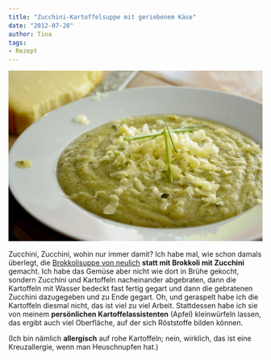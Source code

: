 ```yaml
---
title: "Zucchini-Kartoffelsuppe mit geriebenem Käse"
date: "2012-07-20" 
author: Tina
tags:
- Rezept
---
```


[![](images/igp9359.jpg "Zucchinisuppe mit Kartoffeln und Käse")](http://apfeleimer.wordpress.com/2012/07/20/zucchini-kartoffelsuppe-mit-geriebenem-kase/zucchinisuppe-mit-kartoffeln-und-ka%c2%a4se/)

Zucchini, Zucchini, wohin nur immer damit? Ich habe mal, wie schon damals überlegt, die [Brokkolisuppe von neulich](http://apfeleimer.wordpress.com/2012/07/15/brokkolisuppe-mit-kase-und-geriebenen-kartoffeln/ "Brokkolisuppe mit Käse und geriebenen Kartoffeln") **statt mit Brokkoli mit Zucchini** gemacht. Ich habe das Gemüse aber nicht wie dort in Brühe gekocht, sondern Zucchini und Kartoffeln nacheinander abgebraten, dann die Kartoffeln mit Wasser bedeckt fast fertig gegart und dann die gebratenen Zucchini dazugegeben und zu Ende gegart. Oh, und geraspelt habe ich die Kartoffeln diesmal nicht, das ist viel zu viel Arbeit. Stattdessen habe ich sie von meinem **persönlichen Kartoffelassistenten** (Apfel) kleinwürfeln lassen, das ergibt auch viel Oberfläche, auf der sich Röststoffe bilden können.

(Ich bin nämlich **allergisch** auf rohe Kartoffeln; nein, wirklich, das ist eine Kreuzallergie, wenn man Heuschnupfen hat.)
